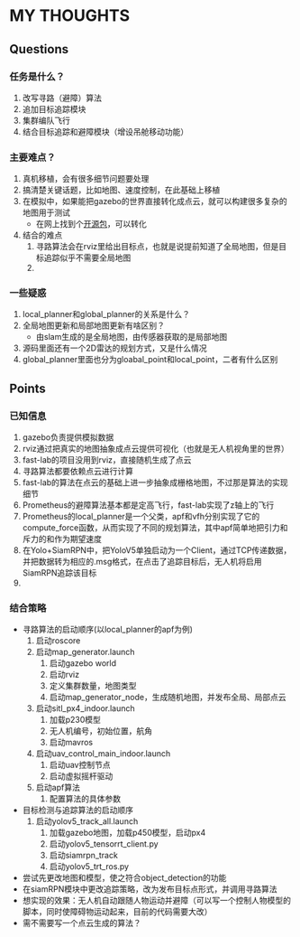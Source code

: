 # MY THOUGHTS

## Questions

### 任务是什么？

1. 改写寻路（避障）算法
2. 追加目标追踪模块
3. 集群编队飞行
4. 结合目标追踪和避障模块（增设吊舱移动功能）

### 主要难点？

1. 真机移植，会有很多细节问题要处理
2. 搞清楚关键话题，比如地图、速度控制，在此基础上移植
3. 在模拟中，如果能把gazebo的世界直接转化成点云，就可以构建很多复杂的地图用于测试
   - 在网上找到个[开源包](https://github.com/laboshinl/loam_velodyne)，可以转化
4. 结合的难点
   1. 寻路算法会在rviz里给出目标点，也就是说提前知道了全局地图，但是目标追踪似乎不需要全局地图
   2. 

### 一些疑惑

1. local_planner和global_planner的关系是什么？
2. 全局地图更新和局部地图更新有啥区别？
   - 由slam生成的是全局地图，由传感器获取的是局部地图
3. 源码里面还有一个2D雷达的规划方式，又是什么情况
4. global_planner里面也分为gloabal_point和local_point，二者有什么区别

## Points

### 已知信息

1. gazebo负责提供模拟数据
2. rviz通过把真实的地图抽象成点云提供可视化（也就是无人机视角里的世界）
3. fast-lab的项目没用到rviz，直接随机生成了点云
4. 寻路算法都要依赖点云进行计算
5. fast-lab的算法在点云的基础上进一步抽象成栅格地图，不过那是算法的实现细节
6. Prometheus的避障算法基本都是定高飞行，fast-lab实现了z轴上的飞行
7. Prometheus的local_planner是一个父类，apf和vfh分别实现了它的compute_force函数，从而实现了不同的规划算法，其中apf简单地把引力和斥力的和作为期望速度
8. 在Yolo+SiamRPN中，把YoloV5单独启动为一个Client，通过TCP传递数据，并把数据转为相应的.msg格式，在点击了追踪目标后，无人机将启用SiamRPN追踪该目标
9. 

### 结合策略

- 寻路算法的启动顺序(以local_planner的apf为例)
   1. 启动roscore
   2. 启动map_generator.launch
      1. 启动gazebo world
      2. 启动rviz
      3. 定义集群数量，地图类型
      4. 启动map_generator_node，生成随机地图，并发布全局、局部点云
   3. 启动sitl_px4_indoor.launch
      1. 加载p230模型
      2. 无人机编号，初始位置，航角
      3. 启动mavros
   4. 启动uav_control_main_indoor.launch
      1. 启动uav控制节点
      2. 启动虚拟摇杆驱动
   5. 启动apf算法
      1. 配置算法的具体参数
- 目标检测与追踪算法的启动顺序
   1. 启动yolov5_track_all.launch
      1. 加载gazebo地图，加载p450模型，启动px4
      2. 启动yolov5_tensorrt_client.py
      3. 启动siamrpn_track
      4. 启动yolov5_trt_ros.py
- 尝试先更改地图和模型，使之符合object_detection的功能
- 在siamRPN模块中更改追踪策略，改为发布目标点形式，并调用寻路算法
- 想实现的效果：无人机自动跟随人物运动并避障（可以写一个控制人物模型的脚本，同时使障碍物运动起来，目前的代码需要大改）
- 需不需要写一个点云生成的算法？
